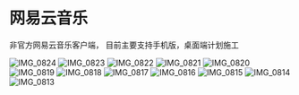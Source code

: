 # 网易云音乐

非官方网易云音乐客户端，
目前主要支持手机版，桌面端计划施工

![IMG_0824](https://user-images.githubusercontent.com/16809185/228715680-2de3061f-7754-4a61-a39a-687b3e0e6497.PNG)
![IMG_0823](https://user-images.githubusercontent.com/16809185/228715691-3d97b460-352f-4668-9e09-4082ef31632e.PNG)
![IMG_0822](https://user-images.githubusercontent.com/16809185/228715693-7a14279e-ac99-496b-89ff-1b603ec7f2ac.PNG)
![IMG_0821](https://user-images.githubusercontent.com/16809185/228715697-ebfd0556-4ff3-4b0c-bc36-d315955affe7.PNG)
![IMG_0820](https://user-images.githubusercontent.com/16809185/228715699-e598716e-e47a-4b8e-a587-74aca2bbb9f8.PNG)
![IMG_0819](https://user-images.githubusercontent.com/16809185/228715704-2a34440d-2ec4-4dc1-b623-97011642890a.PNG)
![IMG_0818](https://user-images.githubusercontent.com/16809185/228715709-18ce5c01-9c47-4d67-a948-8d1b916088e1.PNG)
![IMG_0817](https://user-images.githubusercontent.com/16809185/228715714-cc53b9c4-d7a7-43fd-be64-52f12136ab08.PNG)
![IMG_0816](https://user-images.githubusercontent.com/16809185/228715717-88277561-5141-414e-b4ae-e8b198a6b236.PNG)
![IMG_0815](https://user-images.githubusercontent.com/16809185/228715719-00cf51ac-67aa-4c43-a2ae-623f58a41bfa.PNG)
![IMG_0814](https://user-images.githubusercontent.com/16809185/228715722-43695ee9-8db1-41d4-b66e-0bda0d1a1e22.PNG)
![IMG_0813](https://user-images.githubusercontent.com/16809185/228715727-41a3d98a-327d-4989-911b-385f5e8f1fdc.PNG)
